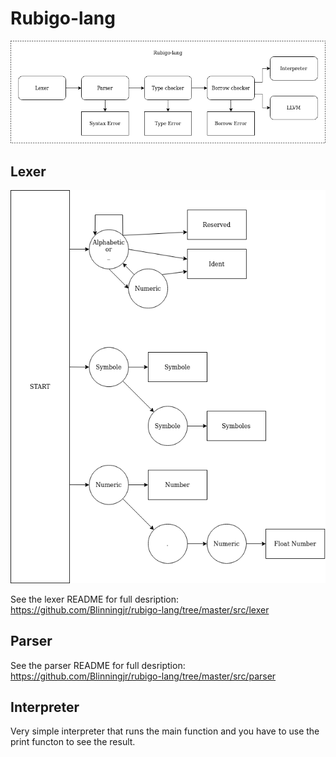 # Rubigo-lang
![Rubigo-lang](https://github.com/Blinningjr/rubigo-lang/blob/master/images/rubigo_lang.png)


## Lexer
![Rubigo Lexer fsm](https://github.com/Blinningjr/rubigo-lang/blob/master/images/lexer/rubigo_lexer_fsm.png)

See the lexer README for full desription: https://github.com/Blinningjr/rubigo-lang/tree/master/src/lexer


## Parser
See the parser README for full desription: https://github.com/Blinningjr/rubigo-lang/tree/master/src/parser

## Interpreter
Very simple interpreter that runs the main function and you have to use the print functon to see the result.
